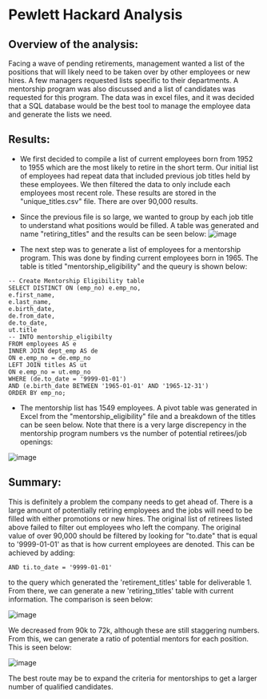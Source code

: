 # Pewlett Hackard Analysis

## Overview of the analysis:
Facing a wave of pending retirements, management wanted a list of the positions that will likely need to be taken over by other employees or new hires. A few managers requested lists specific to their departments. A mentorship program was also discussed and a list of candidates was requested for this program. The data was in excel files, and it was decided that a SQL database would be the best tool to manage the employee data and generate the lists we need. 

## Results:
- We first decided to compile a list of current employees born from 1952 to 1955 which are the most likely to retire in the short term. Our initial list of employees had repeat data that included previous job titles held by these employees. We then filtered the data to only include each employees most recent role. These results are stored in the "unique_titles.csv" file. There are over 90,000 results. 
 - Since the previous file is so large, we wanted to group by each job title to understand what positions would be filled. A table was generated and name "retiring_titles" and the results can be seen below:
 ![image](https://user-images.githubusercontent.com/87042597/138809485-462e73f8-7f9a-47de-9f4d-9c3e928cb595.png)

- The next step was to generate a list of employees for a mentorship program. This was done by finding current employees born in 1965. The table is titled "mentorship_eligibility" and the queury is shown below:

```
-- Create Mentorship Eligibility table
SELECT DISTINCT ON (emp_no) e.emp_no,
e.first_name,
e.last_name,
e.birth_date,
de.from_date,
de.to_date,
ut.title
-- INTO mentorship_eligibilty
FROM employees AS e
INNER JOIN dept_emp AS de
ON e.emp_no = de.emp_no
LEFT JOIN titles AS ut
ON e.emp_no = ut.emp_no
WHERE (de.to_date = '9999-01-01')
AND (e.birth_date BETWEEN '1965-01-01' AND '1965-12-31')
ORDER BY emp_no;
```
- The mentorship list has 1549 employees. A pivot table was generated in Excel from the "mentorship_eligibility" file and a breakdown of the titles can be seen below. Note that there is a very large discrepency in the mentorship program numbers vs the number of potential retirees/job openings:

![image](https://user-images.githubusercontent.com/87042597/138810368-d17c8e7c-7a67-42c8-83c6-71026ff1aca4.png)
 

## Summary:
This is definitely a problem the company needs to get ahead of. There is a large amount of potentially retiring employees and the jobs will need to be filled with either promotions or new hires. The original list of retirees listed above failed to filter out employees who left the company. The original value of over 90,000 should be filtered by looking for "to.date" that is equal to '9999-01-01' as that is how current employees are denoted. This can be achieved by adding:
```
AND ti.to_date = '9999-01-01'
```
to the query which generated the 'retirement_titles' table for deliverable 1. From there, we can generate a new 'retiring_titles' table with current information. The comparison is seen below:

![image](https://user-images.githubusercontent.com/87042597/138812753-8ba274a8-9cee-4d50-b220-348a6d9b5915.png)

We decreased from 90k to 72k, although these are still staggering numbers. From this, we can generate a ratio of potential mentors for each position. This is seen below:

![image](https://user-images.githubusercontent.com/87042597/138812887-98e3baa9-9d7d-4d6d-88e9-ec6e77f11eee.png)

The best route may be to expand the criteria for mentorships to get a larger number of qualified candidates.
